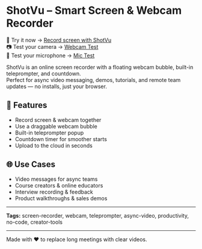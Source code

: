 # ShotVu – Smart Screen & Webcam Recorder

🎥 Try it now → [Record screen with ShotVu](https://shotvu.com)  
📷 Test your camera → [Webcam Test](https://shotvu.com/webcam-test)  
🎤 Test your microphone → [Mic Test](https://shotvu.com/mic-test)  

ShotVu is an online screen recorder with a floating webcam bubble, built-in teleprompter, and countdown.  
Perfect for async video messaging, demos, tutorials, and remote team updates — no installs, just your browser.

## 🔑 Features
- Record screen & webcam together  
- Use a draggable webcam bubble  
- Built-in teleprompter popup  
- Countdown timer for smoother starts  
- Upload to the cloud in seconds  

## 🌐 Use Cases
- Video messages for async teams  
- Course creators & online educators  
- Interview recording & feedback  
- Product walkthroughs & sales demos  

---

**Tags:** screen-recorder, webcam, teleprompter, async-video, productivity, no-code, creator-tools

---

Made with ❤️ to replace long meetings with clear videos.
